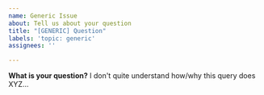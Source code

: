 ```yaml
---
name: Generic Issue
about: Tell us about your question
title: "[GENERIC] Question"
labels: 'topic: generic'
assignees: ''

---
```


**What is your question?**
I don't quite understand how/why this query does XYZ...
